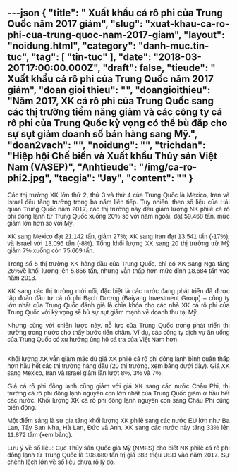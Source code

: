 ---json
{
    "title": " Xuất khẩu cá rô phi của Trung Quốc năm 2017 giảm",
    "slug": "xuat-khau-ca-ro-phi-cua-trung-quoc-nam-2017-giam",
    "layout": "noidung.html",
    "category": "danh-muc.tin-tuc",
    "tag": [
        "tin-tuc"
    ],
    "date": "2018-03-20T17:00:00.000Z",
    "draft": false,
    "tieude": " Xuất khẩu cá rô phi của Trung Quốc năm 2017 giảm",
    "doan gioi thieu": "",
    "doangioithieu": "Năm 2017, XK cá rô phi của Trung Quốc sang các thị trường tiềm năng giảm và các công ty cá rô phi của Trung Quốc kỳ vọng có thể bù đắp cho sự sụt giảm doanh số bán hàng sang Mỹ.",
    "doan2vach": "",
    "noidung": "",
    "trichdan": "Hiệp hội Chế biến và Xuất khẩu Thủy sản Việt Nam (VASEP)",
    "Anhtieude": "/img/ca-ro-phi2.jpg",
    "tacgia": "Jay",
    "__content__": ""
}
---
<p style="text-align:justify"><span style="font-size:14px"><span style="color:#1b1b1b"><span style="font-family:Arial"><span style="background-color:#ffffff">C&aacute;c thị trường XK lớn thứ 2, thứ 3 v&agrave; thứ 4 của Trung Quốc l&agrave; Mexico, Iran v&agrave; Israel đều tăng trưởng trong ba năm li&ecirc;n tiếp. Tuy nhi&ecirc;n, theo số liệu của Hải quan Trung Quốc năm 2017, c&aacute;c thị trường n&agrave;y đều giảm lượng NK phil&ecirc; c&aacute; r&ocirc; phi đ&ocirc;ng lạnh từ Trung Quốc xuống 20% ​​so với năm ngo&aacute;i, đạt 59.468 tấn, mức giảm lớn hơn so với Mỹ.</span></span></span></span></p>

<p style="text-align:justify"><span style="font-size:14px"><span style="color:#1b1b1b"><span style="font-family:Arial"><span style="background-color:#ffffff">XK sang Mexico đạt 21.142 tấn, giảm 27%; XK sang Iran đạt 13.541 tấn (-17%); v&agrave; Israel với 13.096 tấn (-8%). Tổng khối lượng XK sang 20 thị trường trừ Mỹ giảm 7% xuống c&ograve;n 75.669 tấn.</span></span></span></span></p>

<p style="text-align:justify"><span style="font-size:14px"><span style="color:#1b1b1b"><span style="font-family:Arial"><span style="background-color:#ffffff">Trong số 5 thị trường XK h&agrave;ng đầu của Trung Quốc, chỉ c&oacute; XK sang Nga tăng 26%về khối lượng l&ecirc;n 5.856 tấn, nhưng vẫn thấp hơn mức đỉnh 18.684 tấn v&agrave;o năm 2013.</span></span></span></span></p>

<p style="text-align:justify"><span style="font-size:14px"><span style="color:#1b1b1b"><span style="font-family:Arial"><span style="background-color:#ffffff">XK sang c&aacute;c thị trường mới nổi, đặc biệt l&agrave; c&aacute;c nước đang ph&aacute;t triển đ&atilde; được tập đo&agrave;n đầu tư c&aacute; r&ocirc; phi Bạch Dương (Baiyang Investment Group) &ndash; c&ocirc;ng ty lớn nhất của Trung Quốc đ&aacute;nh gi&aacute; l&agrave; ch&igrave;a kh&oacute;a cho c&aacute;c nh&agrave; XK c&aacute; r&ocirc; phi của Trung Quốc với kỳ vọng sẽ b&ugrave; sự sụt giảm mạnh về doanh thu tại Mỹ.</span></span></span></span></p>

<p style="text-align:justify"><span style="font-size:14px"><span style="color:#1b1b1b"><span style="font-family:Arial"><span style="background-color:#ffffff">Nhưng c&ugrave;ng với chiến lược n&agrave;y, nỗ lực của Trung Quốc trong ph&aacute;t triển thị trường trong nước cho thấy bước tiến chậm. V&iacute; dụ, c&aacute;c c&ocirc;ng ty dịch vụ ăn uống của Trung Quốc c&oacute; xu hướng ủng hộ c&aacute; tra của Việt Nam hơn.</span></span></span></span></p>

<p style="text-align:center"><span style="font-size:14px"><span style="color:#1b1b1b"><span style="font-family:Arial"><span style="background-color:#ffffff"><img alt="" src="http://vasep.com.vn/Uploads/image/PublicFile/image/Th%C3%BAy/tq3.jpg" /></span></span></span></span></p>

<p style="text-align:justify"><span style="font-size:14px"><span style="color:#1b1b1b"><span style="font-family:Arial"><span style="background-color:#ffffff">Khối lượng XK vẫn giảm mặc d&ugrave; gi&aacute; XK phil&ecirc; c&aacute; r&ocirc; phi đ&ocirc;ng lạnh b&igrave;nh qu&acirc;n thấp hơn hầu hết c&aacute;c thị trường h&agrave;ng đầu (20 thị trường, xem bảng dưới đ&acirc;y). Gi&aacute; XK sang Mexico, Iran v&agrave; Israel giảm lần lượt 8%, 3% v&agrave; 7%.</span></span></span></span></p>

<p style="text-align:justify"><span style="font-size:14px"><span style="color:#1b1b1b"><span style="font-family:Arial"><span style="background-color:#ffffff">Gi&aacute; c&aacute; r&ocirc; phi đ&ocirc;ng lạnh cũng giảm với gi&aacute; XK sang c&aacute;c nước Ch&acirc;u Phi, thị trường c&aacute; r&ocirc; phi đ&ocirc;ng lạnh nguy&ecirc;n con lớn nhất của Trung Quốc giảm ở hầu hết c&aacute;c nước. Khối lượng XK c&aacute; r&ocirc; phi đ&ocirc;ng lạnh nguy&ecirc;n con sang Ch&acirc;u Phi cũng biến động.</span></span></span></span></p>

<p style="text-align:justify"><span style="font-size:14px"><span style="color:#1b1b1b"><span style="font-family:Arial"><span style="background-color:#ffffff">Một điểm s&aacute;ng l&agrave; sự gia tăng khối lượng XK phil&ecirc; sang c&aacute;c nước EU lớn như Ba Lan, T&acirc;y Ban Nha, H&agrave; Lan, Đức v&agrave; Anh. XK sang c&aacute;c nước n&agrave;y tăng 33% l&ecirc;n 11.872 tấm (xem bảng).</span></span></span></span></p>

<p style="text-align:justify"><span style="font-size:14px"><span style="color:#1b1b1b"><span style="font-family:Arial"><span style="background-color:#ffffff">Lưu &yacute; về số liệu: Cục Thủy sản Quốc gia Mỹ (NMFS) cho biết NK phil&ecirc; c&aacute; r&ocirc; phi đ&ocirc;ng lạnh từ Trung Quốc l&agrave; 108.680 tấn trị gi&aacute; 383 triệu USD v&agrave;o năm 2017. Sự ch&ecirc;nh lệch lớn về số liệu chưa r&otilde; l&yacute; do.</span></span></span></span></p>
